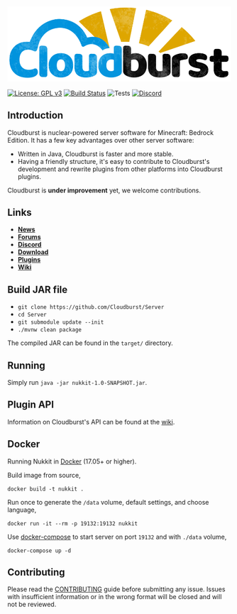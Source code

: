 ![nukkit](.github/images/banner.png)

[![License: GPL v3](https://img.shields.io/badge/License-GPL%20v3-blue.svg)](LICENSE)
[![Build Status](https://ci.nukkitx.com/job/NukkitX/job/Nukkit/job/master/badge/icon)](https://ci.nukkitx.com/job/NukkitX/job/Nukkit/job/master/)
![Tests](https://img.shields.io/jenkins/t/https/ci.nukkitx.com/job/NukkitX/job/Nukkit/job/master.svg)
[![Discord](https://img.shields.io/discord/393465748535640064.svg)](https://discord.gg/5PzMkyK)

Introduction
-------------

Cloudburst is nuclear-powered server software for Minecraft: Bedrock Edition.
It has a few key advantages over other server software:

* Written in Java, Cloudburst is faster and more stable.
* Having a friendly structure, it's easy to contribute to Cloudburst's development and rewrite plugins from other platforms into Cloudburst plugins.

Cloudburst is **under improvement** yet, we welcome contributions. 

Links
--------------------

* __[News](https://cloudburstmc.org)__
* __[Forums](https://cloudburstmc.org/forums)__
* __[Discord](https://discord.gg/5PzMkyK)__
* __[Download](https://ci.nukkitx.com/job/NukkitX/job/Nukkit/job/master)__
* __[Plugins](https://cloudburstmc.org/resources/categories/nukkit-plugins.1)__
* __[Wiki](https://cloudburstmc.org/wiki/nukkit)__

Build JAR file
-------------
- `git clone https://github.com/Cloudburst/Server`
- `cd Server`
- `git submodule update --init`
- `./mvnw clean package`

The compiled JAR can be found in the `target/` directory.

Running
-------------
Simply run `java -jar nukkit-1.0-SNAPSHOT.jar`.

Plugin API
-------------
Information on Cloudburst's API can be found at the [wiki](https://cloudburstmc.org/wiki/nukkit/).

Docker
-------------

Running Nukkit in [Docker](https://www.docker.com/) (17.05+ or higher).

Build image from source,

```
docker build -t nukkit .
```

Run once to generate the `/data` volume, default settings, and choose language,

```
docker run -it --rm -p 19132:19132 nukkit
```

Use [docker-compose](https://docs.docker.com/compose/overview/) to start server on port `19132` and with `./data` volume,

```
docker-compose up -d
```

Contributing
------------
Please read the [CONTRIBUTING](.github/CONTRIBUTING.md) guide before submitting any issue. Issues with insufficient information or in the wrong format will be closed and will not be reviewed.
